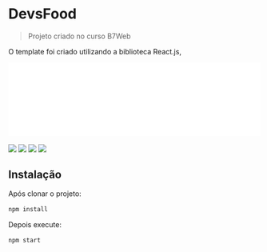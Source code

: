 # DevsFood
> Projeto criado no curso B7Web

O template foi criado utilizando a biblioteca React.js,

![](logo.png)


<img src="https://img.shields.io/badge/react%20-%2320232a.svg?&style=for-the-badge&logo=react&logoColor=%2361DAFB" />

<img src="https://img.shields.io/badge/npm-CB3837?style=for-the-badge&logo=npm&logoColor=white" />

<img src="https://img.shields.io/badge/styled--components-DB7093?style=for-the-badge&logo=styled-components&logoColor=white" />

<img src="https://img.shields.io/badge/Redux-593D88?style=for-the-badge&logo=redux&logoColor=white" />

## Instalação

Após clonar o projeto:

```sh
npm install 
```

Depois execute:

```sh
npm start
```
